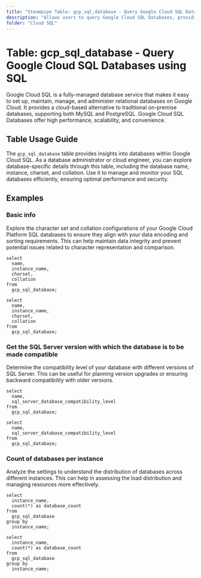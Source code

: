 ```yaml
---
title: "Steampipe Table: gcp_sql_database - Query Google Cloud SQL Databases using SQL"
description: "Allows users to query Google Cloud SQL Databases, providing detailed information about the database's configuration, status, and associated instances."
folder: "Cloud SQL"
---
```


# Table: gcp_sql_database - Query Google Cloud SQL Databases using SQL

Google Cloud SQL is a fully-managed database service that makes it easy to set up, maintain, manage, and administer relational databases on Google Cloud. It provides a cloud-based alternative to traditional on-premise databases, supporting both MySQL and PostgreSQL. Google Cloud SQL Databases offer high performance, scalability, and convenience.

## Table Usage Guide

The `gcp_sql_database` table provides insights into databases within Google Cloud SQL. As a database administrator or cloud engineer, you can explore database-specific details through this table, including the database name, instance, charset, and collation. Use it to manage and monitor your SQL databases efficiently, ensuring optimal performance and security.

## Examples

### Basic info
Explore the character set and collation configurations of your Google Cloud Platform SQL databases to ensure they align with your data encoding and sorting requirements. This can help maintain data integrity and prevent potential issues related to character representation and comparison.

```sql+postgres
select
  name,
  instance_name,
  charset,
  collation
from
  gcp_sql_database;
```

```sql+sqlite
select
  name,
  instance_name,
  charset,
  collation
from
  gcp_sql_database;
```

### Get the SQL Server version with which the database is to be made compatible
Determine the compatibility level of your database with different versions of SQL Server. This can be useful for planning version upgrades or ensuring backward compatibility with older versions.

```sql+postgres
select
  name,
  sql_server_database_compatibility_level
from
  gcp_sql_database;
```

```sql+sqlite
select
  name,
  sql_server_database_compatibility_level
from
  gcp_sql_database;
```

### Count of databases per instance
Analyze the settings to understand the distribution of databases across different instances. This can help in assessing the load distribution and managing resources more effectively.

```sql+postgres
select
  instance_name,
  count(*) as database_count
from
  gcp_sql_database
group by
  instance_name;
```

```sql+sqlite
select
  instance_name,
  count(*) as database_count
from
  gcp_sql_database
group by
  instance_name;
```